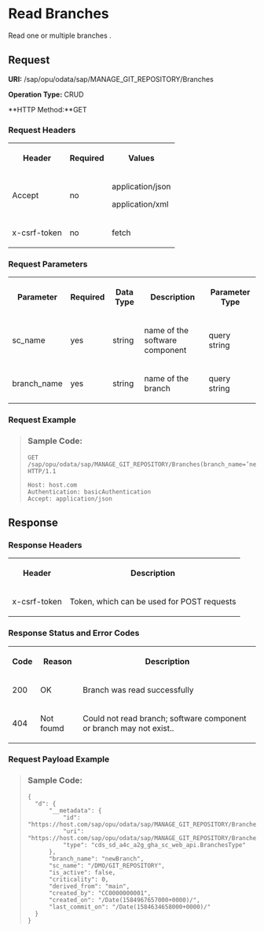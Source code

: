 <!-- loioe8e40c2d3fd1431a86c7bf324d70ba7d -->

# Read Branches

Read one or multiple branches .



<a name="loioe8e40c2d3fd1431a86c7bf324d70ba7d__section_y3t_354_bpb"/>

## Request

**URI:** /sap/opu/odata/sap/MANAGE\_GIT\_REPOSITORY/Branches

**Operation Type:** CRUD

**HTTP Method:**GET



### Request Headers

<a name="loioe8e40c2d3fd1431a86c7bf324d70ba7d__table_byq_jr4_bpb"/>


<table>
<tr>
<th>

Header



</th>
<th>

Required



</th>
<th>

Values



</th>
</tr>
<tr>
<td>

Accept



</td>
<td>

no



</td>
<td>

application/json

application/xml



</td>
</tr>
<tr>
<td>

x-csrf-token



</td>
<td>

no



</td>
<td>

fetch



</td>
</tr>
</table>



### Request Parameters

<a name="loioe8e40c2d3fd1431a86c7bf324d70ba7d__table_ssp_js4_bpb"/>


<table>
<tr>
<th>

Parameter



</th>
<th>

Required



</th>
<th>

Data Type



</th>
<th>

Description



</th>
<th>

Parameter Type



</th>
</tr>
<tr>
<td>

sc\_name



</td>
<td>

yes



</td>
<td>

string



</td>
<td>

name of the software component



</td>
<td>

query string



</td>
</tr>
<tr>
<td>

branch\_name



</td>
<td>

yes



</td>
<td>

string



</td>
<td>

name of the branch



</td>
<td>

query string



</td>
</tr>
</table>



### Request Example

> ### Sample Code:  
> ```
> GET /sap/opu/odata/sap/MANAGE_GIT_REPOSITORY/Branches(branch_name=’newBranch’,sc_name=’/DMO/GIT_REPOSITORY’ HTTP/1.1
> 
> Host: host.com
> Authentication: basicAuthentication
> Accept: application/json
> 
> ```



<a name="loioe8e40c2d3fd1431a86c7bf324d70ba7d__section_tbd_zq4_bpb"/>

## Response



### Response Headers

<a name="loioe8e40c2d3fd1431a86c7bf324d70ba7d__table_rlc_ss4_bpb"/>


<table>
<tr>
<th>

Header



</th>
<th>

Description



</th>
</tr>
<tr>
<td>

x-csrf-token



</td>
<td>

Token, which can be used for POST requests



</td>
</tr>
</table>



### Response Status and Error Codes

<a name="loioe8e40c2d3fd1431a86c7bf324d70ba7d__table_sjb_vs4_bpb"/>


<table>
<tr>
<th>

Code



</th>
<th>

Reason



</th>
<th>

Description



</th>
</tr>
<tr>
<td>

200



</td>
<td>

OK



</td>
<td>

Branch was read successfully



</td>
</tr>
<tr>
<td>

404



</td>
<td>

Not foumd



</td>
<td>

Could not read branch; software component or branch may not exist..



</td>
</tr>
</table>



### Request Payload Example

> ### Sample Code:  
> ```
> {
> 	"d": {
> 		"__metadata": {
> 			"id": "https://host.com/sap/opu/odata/sap/MANAGE_GIT_REPOSITORY/Branches(branch_name='newBranch',sc_name='/DMO/GIT_REPOSITORY')",
> 			"uri": "https://host.com/sap/opu/odata/sap/MANAGE_GIT_REPOSITORY/Branches(branch_name='newBranch',sc_name='/DMO/GIT_REPOSITORY')",
> 			"type": "cds_sd_a4c_a2g_gha_sc_web_api.BranchesType"
> 		},
> 		"branch_name": "newBranch",
> 		"sc_name": "/DMO/GIT_REPOSITORY",
> 		"is_active": false,
> 		"criticality": 0,
> 		"derived_from": "main",
> 		"created_by": "CC0000000001",
> 		"created_on": "/Date(1584967657000+0000)/",
> 		"last_commit_on": "/Date(1584634658000+0000)/"
> 	}
> }
> 
> ```

